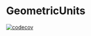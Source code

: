 # GeometricUnits

[![codecov](https://codecov.io/gh/abhisrkckl/GeometricUnits/graph/badge.svg?token=6WGGFBM7RN)](https://codecov.io/gh/abhisrkckl/GeometricUnits)
